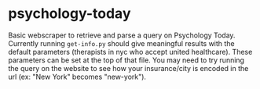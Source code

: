 # psychology-today

Basic webscraper to retrieve and parse a query on Psychology Today. Currently running `get-info.py` should give meaningful results with the default parameters (therapists in nyc who accept united healthcare). These parameters can be set at the top of that file. You may need to try running the query on the website to see how your insurance/city is encoded in the url (ex: "New York" becomes "new-york"). 
